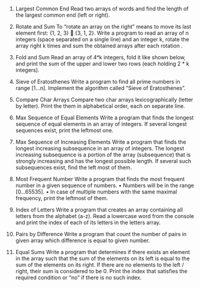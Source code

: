 1.	Largest Common End
Read two arrays of words and find the length of the largest common end (left or right).

2.	Rotate and Sum
To “rotate an array on the right” means to move its last element first: {1, 2, 3}  {3, 1, 2}.
Write a program to read an array of n integers (space separated on a single line) and an integer k, rotate the array right k times and sum the obtained arrays after each rotation .

3.	Fold and Sum 
Read an array of 4*k integers, fold it like shown below, and print the sum of the upper and lower two rows (each holding 2 * k integers).

4.	Sieve of Eratosthenes
Write a program to find all prime numbers in range [1…n]. Implement the algorithm called “Sieve of Eratosthenes”.

5.	Compare Char Arrays
Compare two char arrays lexicographically (letter by letter).
Print the them in alphabetical order, each on separate line.

6.	Max Sequence of Equal Elements
Write a program that finds the longest sequence of equal elements in an array of integers. If several longest sequences exist, print the leftmost one.

7.	Max Sequence of Increasing Elements
Write a program that finds the longest increasing subsequence in an array of integers. The longest increasing subsequence is a portion of the array (subsequence) that is strongly increasing and has the longest possible length. If several such subsequences exist, find the left most of them.

8.	Most Frequent Number
Write a program that finds the most frequent number in a given sequence of numbers. 
•	Numbers will be in the range [0…65535].
•	In case of multiple numbers with the same maximal frequency, print the leftmost of them.

9.	Index of Letters
Write a program that creates an array containing all letters from the alphabet (a-z). Read a lowercase word from the console and print the index of each of its letters in the letters array.

10.	Pairs by Difference
Write a program that count the number of pairs in given array which difference is equal to given number.

11.	Equal Sums
Write a program that determines if there exists an element in the array such that the sum of the elements on its left is equal to the sum of the elements on its right. If there are no elements to the left / right, their sum is considered to be 0. Print the index that satisfies the required condition or “no” if there is no such index.
